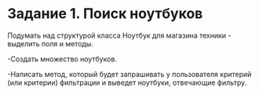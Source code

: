 # Задание 1. Поиск ноутбуков
Подумать над структурой класса Ноутбук для магазина техники - выделить поля и
методы.

-Создать множество ноутбуков.

-Написать метод, который будет запрашивать у пользователя критерий (или
критерии) фильтрации и выведет ноутбуки, отвечающие фильтру.
